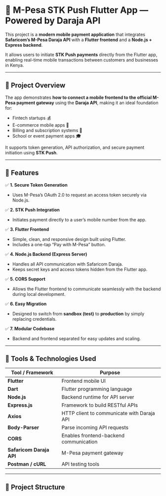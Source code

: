 # 💸 M-Pesa STK Push Flutter App — Powered by Daraja API

This project is a **modern mobile payment application** that integrates **Safaricom’s M-Pesa Daraja API** with a **Flutter frontend** and a **Node.js + Express backend**.

It allows users to initiate **STK Push payments** directly from the Flutter app, enabling real-time mobile transactions between customers and businesses in Kenya.

---

## 🧠 Project Overview

The app demonstrates **how to connect a mobile frontend to the official M-Pesa payment gateway** using the **Daraja API**, making it an ideal foundation for:
- Fintech startups 💰  
- E-commerce mobile apps 🛒  
- Billing and subscription systems 📱  
- School or event payment apps 🎓  

It supports token generation, API authorization, and secure payment initiation using **STK Push**.

---

## 🌟 Features

✅ **1. Secure Token Generation**
- Uses M-Pesa’s OAuth 2.0 to request an access token securely via Node.js.

✅ **2. STK Push Integration**
- Initiates payment directly to a user’s mobile number from the app.

✅ **3. Flutter Frontend**
- Simple, clean, and responsive design built using Flutter.
- Includes a one-tap “Pay with M-Pesa” button.

✅ **4. Node.js Backend (Express Server)**
- Handles all API communication with Safaricom Daraja.
- Keeps secret keys and access tokens hidden from the Flutter app.

✅ **5. CORS Support**
- Allows the Flutter frontend to communicate seamlessly with the backend during local development.

✅ **6. Easy Migration**
- Designed to switch from **sandbox (test)** to **production** by simply replacing credentials.

✅ **7. Modular Codebase**
- Backend and frontend separated for easy updates and scaling.

---

## 🧰 Tools & Technologies Used

| Tool / Framework | Purpose |
|------------------|----------|
| **Flutter** | Frontend mobile UI |
| **Dart** | Flutter programming language |
| **Node.js** | Backend runtime for API server |
| **Express.js** | Framework to build RESTful APIs |
| **Axios** | HTTP client to communicate with Daraja API |
| **Body-Parser** | Parse incoming API requests |
| **CORS** | Enables frontend-backend communication |
| **Safaricom Daraja API** | M-Pesa payment gateway |
| **Postman / cURL** | API testing tools |

---

## 🧩 Project Structure

